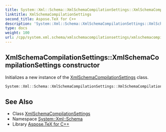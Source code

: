 ```yaml
---
title: System::Xml::Schema::XmlSchemaCompilationSettings::XmlSchemaCompilationSettings constructor
linktitle: XmlSchemaCompilationSettings
second_title: Aspose.TeX for C++
description: 'System::Xml::Schema::XmlSchemaCompilationSettings::XmlSchemaCompilationSettings constructor. Initializes a new instance of the XmlSchemaCompilationSettings class in C++.'
type: docs
weight: 100
url: /cpp/system.xml.schema/xmlschemacompilationsettings/xmlschemacompilationsettings/
---
```

## XmlSchemaCompilationSettings::XmlSchemaCompilationSettings constructor


Initializes a new instance of the [XmlSchemaCompilationSettings](../) class.

```cpp
System::Xml::Schema::XmlSchemaCompilationSettings::XmlSchemaCompilationSettings()
```

## See Also

* Class [XmlSchemaCompilationSettings](../)
* Namespace [System::Xml::Schema](../../)
* Library [Aspose.TeX for C++](../../../)
